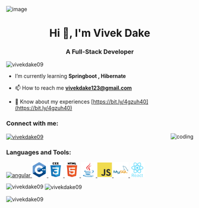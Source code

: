 ![image](https://github.com/user-attachments/assets/18a1be36-24aa-4d6f-97dc-c403817e854c)<h1 align="center">Hi 👋, I'm Vivek Dake</h1>
<h3 align="center">A Full-Stack Developer</h3>

<p align="left"> <img src="https://komarev.com/ghpvc/?username=vivekdake09&label=Profile%20views&color=0e75b6&style=flat" alt="vivekdake09" /> </p>

- I’m currently learning **Springboot , Hibernate**

- 📫 How to reach me **vivekdake123@gmail.com**

- 📄 Know about my experiences [https://bit.ly/4gzuh40](https://bit.ly/4gzuh40)

<h3 align="left">Connect with me:</h3>
<img align = "right" alt="coding" wodth="400" src="[https://encrypted-tbn0.gstatic.com/images?q=tbn:ANd9GcTJsKZVppBhshJBN6_RHp9luylwz4eQO4I8Tg&s](https://www.youtube.com/redirect?event=video_description&redir_token=QUFFLUhqbU1WM01yWWNSU3l6UzRyMGhPdFJ4SG0wcmpPZ3xBQ3Jtc0trVXZVTHJaU0h2a3VFdjRLbV9ERE5xM2U3OFMyRGYxM1hRVHdZSnRKbXVXZmxkS2RISnJNMnJSLXRFVlQ5dWNwUzYxUlNvdVlNREtIbEpYT1F6OF9hRDhpd1lMOE51X1hFUHpBTWNlUmp1VkR6cjFncw&q=https%3A%2F%2Fuser-images.githubusercontent.com%2F55389276%2F140866485-8fb1c876-9a8f-4d6a-98dc-08c4981eaf70.gif&v=HD4cnRuSGN0)">

<p align="left">
<a href="https://linkedin.com/in/vivekdake09" target="blank"><img align="center" src="https://raw.githubusercontent.com/rahuldkjain/github-profile-readme-generator/master/src/images/icons/Social/linked-in-alt.svg" alt="vivekdake09" height="30" width="40" /></a>
</p>

<h3 align="left">Languages and Tools:</h3>
<p align="left"> <a href="https://angular.io" target="_blank" rel="noreferrer"> <img src="https://angular.io/assets/images/logos/angular/angular.svg" alt="angular" width="40" height="40"/> </a> <a href="https://www.w3schools.com/cpp/" target="_blank" rel="noreferrer"> <img src="https://raw.githubusercontent.com/devicons/devicon/master/icons/cplusplus/cplusplus-original.svg" alt="cplusplus" width="40" height="40"/> </a> <a href="https://www.w3schools.com/css/" target="_blank" rel="noreferrer"> <img src="https://raw.githubusercontent.com/devicons/devicon/master/icons/css3/css3-original-wordmark.svg" alt="css3" width="40" height="40"/> </a> <a href="https://www.w3.org/html/" target="_blank" rel="noreferrer"> <img src="https://raw.githubusercontent.com/devicons/devicon/master/icons/html5/html5-original-wordmark.svg" alt="html5" width="40" height="40"/> </a> <a href="https://www.java.com" target="_blank" rel="noreferrer"> <img src="https://raw.githubusercontent.com/devicons/devicon/master/icons/java/java-original.svg" alt="java" width="40" height="40"/> </a> <a href="https://developer.mozilla.org/en-US/docs/Web/JavaScript" target="_blank" rel="noreferrer"> <img src="https://raw.githubusercontent.com/devicons/devicon/master/icons/javascript/javascript-original.svg" alt="javascript" width="40" height="40"/> </a> <a href="https://www.mysql.com/" target="_blank" rel="noreferrer"> <img src="https://raw.githubusercontent.com/devicons/devicon/master/icons/mysql/mysql-original-wordmark.svg" alt="mysql" width="40" height="40"/> </a> <a href="https://reactjs.org/" target="_blank" rel="noreferrer"> <img src="https://raw.githubusercontent.com/devicons/devicon/master/icons/react/react-original-wordmark.svg" alt="react" width="40" height="40"/> </a> </p>

<p><img align="left" src="https://github-readme-stats.vercel.app/api/top-langs?username=vivekdake09&show_icons=true&locale=en&layout=compact" alt="vivekdake09" /></p>

<p>&nbsp;<img align="center" src="https://github-readme-stats.vercel.app/api?username=vivekdake09&show_icons=true&locale=en" alt="vivekdake09" /></p>

<p><img align="center" src="https://github-readme-streak-stats.herokuapp.com/?user=vivekdake09&" alt="vivekdake09" /></p>
